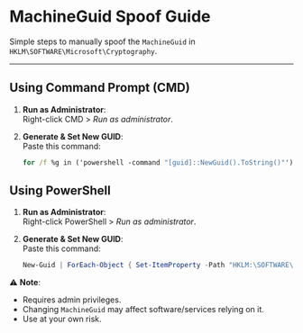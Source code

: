 # MachineGuid Spoof Guide

Simple steps to manually spoof the `MachineGuid` in `HKLM\SOFTWARE\Microsoft\Cryptography`.

---

## **Using Command Prompt (CMD)**
1. **Run as Administrator**:  
   Right-click CMD > *Run as administrator*.

2. **Generate & Set New GUID**:  
   Paste this command:
   ```cmd
   for /f %g in ('powershell -command "[guid]::NewGuid().ToString()"') do reg add "HKLM\SOFTWARE\Microsoft\Cryptography" /v MachineGuid /t REG_SZ /d "%g" /f
   ```
   
## **Using PowerShell**
1. **Run as Administrator**:  
   Right-click PowerShell > *Run as administrator*.

2. **Generate & Set New GUID**:  
   Paste this command:
   ```powershell
   New-Guid | ForEach-Object { Set-ItemProperty -Path "HKLM:\SOFTWARE\Microsoft\Cryptography" -Name "MachineGuid" -Value $_.Guid }
   ```

⚠️ **Note**:  
- Requires admin privileges.  
- Changing `MachineGuid` may affect software/services relying on it.  
- Use at your own risk.  
